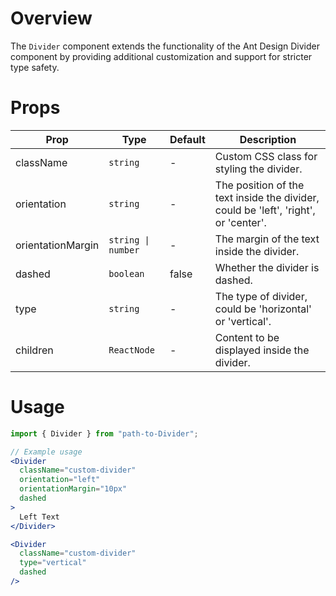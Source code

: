 # Overview

The `Divider` component extends the functionality of the Ant Design Divider component by providing additional customization and support for stricter type safety.

# Props

| Prop              | Type               | Default | Description                                                                         |
| ----------------- | ------------------ | ------- | ----------------------------------------------------------------------------------- |
| className         | `string`           | -       | Custom CSS class for styling the divider.                                           |
| orientation       | `string`           | -       | The position of the text inside the divider, could be 'left', 'right', or 'center'. |
| orientationMargin | `string \| number` | -       | The margin of the text inside the divider.                                          |
| dashed            | `boolean`          | false   | Whether the divider is dashed.                                                      |
| type              | `string`           | -       | The type of divider, could be 'horizontal' or 'vertical'.                           |
| children          | `ReactNode`        | -       | Content to be displayed inside the divider.                                         |

# Usage

```jsx
import { Divider } from "path-to-Divider";

// Example usage
<Divider
  className="custom-divider"
  orientation="left"
  orientationMargin="10px"
  dashed
>
  Left Text
</Divider>

<Divider
  className="custom-divider"
  type="vertical"
  dashed
/>
```
